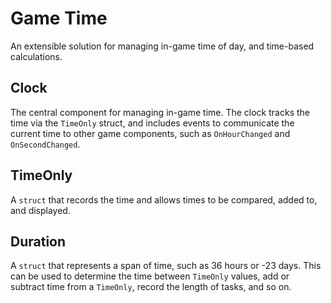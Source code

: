 # Game Time

An extensible solution for managing in-game time of day, and time-based calculations.

## Clock

The central component for managing in-game time. The clock tracks the time via the ```TimeOnly``` struct,
and includes events to communicate the current time to other game components, such as ```OnHourChanged```
and ```OnSecondChanged```.

## TimeOnly

A ```struct``` that records the time and allows times to be compared, added to, and displayed.

## Duration

A ```struct``` that represents a span of time, such as 36 hours or -23 days. This can be used to determine the time
between ```TimeOnly``` values, add or subtract time from a ```TimeOnly```, record the length of tasks, and so on.